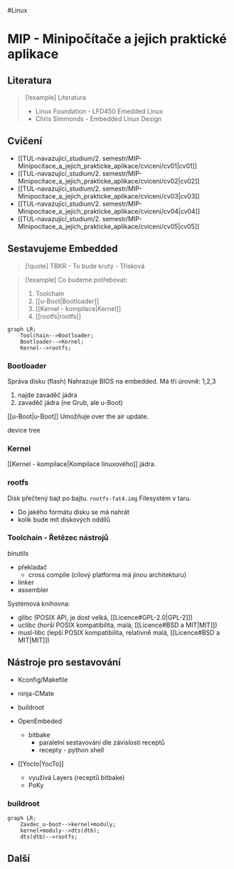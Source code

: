 #Linux
# MIP - Minipočítače a jejich praktické aplikace

## Literatura
> [!example] Literatura
>- Linux Foundation - LFD450 Emedded Linux 
>- Chris Simmonds - Embedded Linux Design

## Cvičení
- [[TUL-navazující_studium/2. semestr/MIP-Minipocitace_a_jejich_prakticke_aplikace/cviceni/cv01|cv01]]
- [[TUL-navazující_studium/2. semestr/MIP-Minipocitace_a_jejich_prakticke_aplikace/cviceni/cv02|cv02]]
- [[TUL-navazující_studium/2. semestr/MIP-Minipocitace_a_jejich_prakticke_aplikace/cviceni/cv03|cv03]]
- [[TUL-navazující_studium/2. semestr/MIP-Minipocitace_a_jejich_prakticke_aplikace/cviceni/cv04|cv04]]
- [[TUL-navazující_studium/2. semestr/MIP-Minipocitace_a_jejich_prakticke_aplikace/cviceni/cv05|cv05]]

## Sestavujeme Embedded

> [!quote] TBKR - To bude krutý
\- Třísková

> [!example] Co budeme potřebovat:
>1. Toolchain
>2. [[u-Boot|Bootloader]]
>3. [[Kernel - kompilace|Kernel]]
>4. [[rootfs|rootfs]]

```mermaid
graph LR;
	Toolchain-->Bootloader;
	Bootloader-->Kernel;
	Kernel-->rootfs;
```

### Bootloader
Správa disku (flash)
Nahrazuje BIOS na embedded.
Má tři úrovně: 1,2,3
1. najde zavaděč jádra
2. zavaděč jádra (ne Grub, ale u-Boot)

[[u-Boot|u-Boot]]
Umožňuje over the air update.

device tree

### Kernel
[[Kernel - kompilace|Kompilace linuxového]] jádra.


### rootfs
Disk přečtený bajt po bajtu.
`rootfs-fat4.img`
Filesystém v taru. 
- Do jakého formátu disku se má nahrát
- kolik bude mít diskových oddílů

### Toolchain - Řetězec nástrojů
binutils
- překladač
	- cross compile (cílový platforma má jinou architekturu)
- linker
- assembler

Systémová knihovna:
- glibc (POSIX API, je dost velká, [[Licence#GPL-2.0|GPL-2]])
- uclibc (horší POSIX kompatibilita, malá, [[Licence#BSD a MIT|MIT]])
- musl-libc (lepší POSIX kompatibilita, relativně malá, [[Licence#BSD a MIT|MIT]])

## Nástroje pro sestavování
- Kconfig/Makefile
- ninja-CMate

- buildroot
- OpenEmbeded
	- bitbake 
		- paralelní sestavování dle závislosti receptů
		- recepty - python shell
- [[Yocto|YocTo]]
	- využívá Layers (receptů bitbake)
	- PoKy

### buildroot
```mermaid
graph LR;
	Zavdec_u-boot-->kernel+moduly;
	kernel+moduly-->dts(dtb);
	dts(dtb)-->rootfs;
```

## Další
